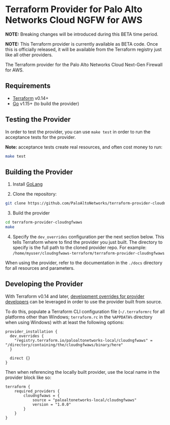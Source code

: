 Terraform Provider for Palo Alto Networks Cloud NGFW for AWS
============================================================

**NOTE:**  Breaking changes will be introduced during this BETA time period.

**NOTE:**  This Terraform provider is currently available as BETA code.  Once this is officially released, it will be available from the Terraform registry just like all other providers.

The Terraform provider for the Palo Alto Networks Cloud Next-Gen Firewall for AWS.

Requirements
------------

- [Terraform](https://www.terraform.io/downloads.html) v0.14+
- [Go](https://golang.org) v1.15+ (to build the provider)

Testing the Provider
--------------------

In order to test the provider, you can use `make test` in order to run the acceptance tests for the provider.

**Note:** acceptance tests create real resources, and often cost money to run:

```sh
make test
```

Building the Provider
---------------------

1. Install [GoLang](https://go.dev/dl/)

2. Clone the repository:

```sh
git clone https://github.com/PaloAltoNetworks/terraform-provider-cloudngfwaws
```

3. Build the provider

```sh
cd terraform-provider-cloudngfwaws
make
```

4. Specify the `dev_overrides` configuration per the next section below. This tells Terraform where to find the provider you just built. The directory to specify is the full path to the cloned provider repo. For example: `/home/myuser/cloudngfwaws-terraform/terraform-provider-cloudngfwaws`

When using the provider, refer to the documentation in the `./docs` directory for all resources and parameters.

Developing the Provider
-----------------------

With Terraform v0.14 and later, [development overrides for provider developers](https://www.terraform.io/docs/cli/config/config-file.html#development-overrides-for-provider-developers) can be leveraged in order to use the provider built from source.

To do this, populate a Terraform CLI configuration file (`~/.terraformrc` for all platforms other than Windows; `terraform.rc` in the `%APPDATA%` directory when using Windows) with at least the following options:

```hcl
provider_installation {
  dev_overrides {
    "registry.terraform.io/paloaltonetworks-local/cloudngfwaws" = "/directory/containing/the/cloudngfwaws/binary/here"
  }

  direct {}
}
```

Then when referencing the locally built provider, use the local name in the provider block like so:

```hcl
terraform {
    required_providers {
        cloudngfwaws = {
            source = "paloaltonetworks-local/cloudngfwaws"
            version = "1.0.0"
        }
    }
}
```
